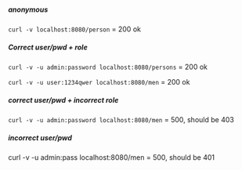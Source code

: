 ##### anonymous 
`curl -v localhost:8080/person` = 200 ok

##### Correct user/pwd + role
`curl -v -u admin:password localhost:8080/persons` = 200 ok

`curl -v -u user:1234qwer localhost:8080/men` = 200 ok

##### correct user/pwd + incorrect role
`curl -v -u admin:password localhost:8080/men` = 500, should be 403

##### incorrect user/pwd
curl -v -u admin:pass localhost:8080/men = 500, should be 401
